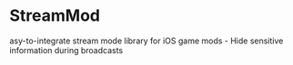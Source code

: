 # StreamMod
asy-to-integrate stream mode library for iOS game mods - Hide sensitive information during broadcasts

